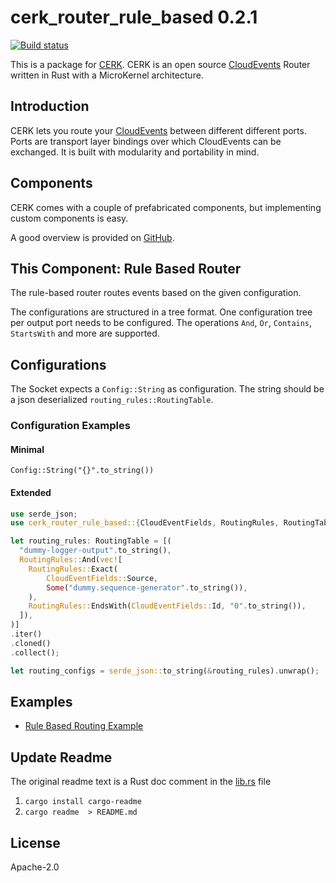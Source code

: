 # cerk_router_rule_based 0.2.1

[![Build status](https://badge.buildkite.com/4494e29d5f2c47e3fe998af46dff78a447800a76a68024e392.svg?branch=master)](https://buildkite.com/ce-rust/cerk)


This is a package for [CERK](https://github.com/ce-rust/cerk).
CERK is an open source [CloudEvents](https://github.com/cloudevents/spec) Router written in Rust with a MicroKernel architecture.

## Introduction

CERK lets you route your [CloudEvents](https://github.com/cloudevents/spec) between different different ports.
Ports are transport layer bindings over which CloudEvents can be exchanged.
It is built with modularity and portability in mind.

## Components

CERK comes with a couple of prefabricated components, but implementing custom components is easy.

A good overview is provided on [GitHub](https://github.com/ce-rust/cerk/).

## This Component: Rule Based Router

The rule-based router routes events based on the given configuration.

The configurations are structured in a tree format.
One configuration tree per output port needs to be configured.
The operations `And`, `Or`, `Contains`, `StartsWith` and more are supported.

## Configurations

The Socket expects a `Config::String` as configuration.
The string should be a json deserialized `routing_rules::RoutingTable`.

### Configuration Examples

#### Minimal

`Config::String("{}".to_string())`

#### Extended

```rust
use serde_json;
use cerk_router_rule_based::{CloudEventFields, RoutingRules, RoutingTable};

let routing_rules: RoutingTable = [(
  "dummy-logger-output".to_string(),
  RoutingRules::And(vec![
    RoutingRules::Exact(
        CloudEventFields::Source,
        Some("dummy.sequence-generator".to_string()),
    ),
    RoutingRules::EndsWith(CloudEventFields::Id, "0".to_string()),
  ]),
)]
.iter()
.cloned()
.collect();

let routing_configs = serde_json::to_string(&routing_rules).unwrap();
```

## Examples

* [Rule Based Routing Example](https://github.com/ce-rust/cerk/tree/master/examples/src/rule_based_routing)



## Update Readme

The original readme text is a Rust doc comment in the [lib.rs](./src/lib.rs) file

1. `cargo install cargo-readme`
2. `cargo readme  > README.md`

## License

Apache-2.0

